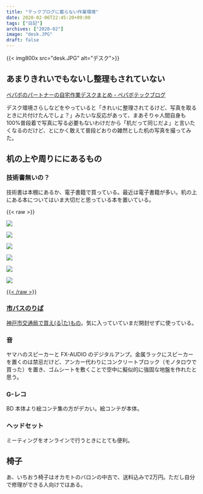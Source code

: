 ```yaml
---
title: "テックブログに載らない作業環境"
date: 2020-02-06T22:45:20+09:00
tags: ["日記"]
archives: ["2020-02"]
image: "desk.JPG"
draft: false
---
```


{{< img800x src="desk.JPG" alt="デスク">}}

## あまりきれいでもないし整理もされていない

[ペパボのパートナーの自宅作業デスクまとめ - ペパボテックブログ](https://tech.pepabo.com/2020/02/06/our-home-desk/)

デスク環境さらしなどをやっていると「きれいに整理されてるけど、写真を取るときに片付けたんでしょ？」みたいな反応があって、まあそりゃ人間自身も100%普段着で写真に写る必要もないわけだから「机だって同じだよ」と言いたくなるのだけど、とにかく敢えて普段どおりの雑然とした机の写真を撮ってみた。

## 机の上や周りににあるもの
### 技術書無いの？
技術書は本棚にあるか、電子書籍で買っている。最近は電子書籍が多い。机の上にある本についてはいま大切だと思っている本を置いている。

{{< raw >}}
<div>
<a href="https://www.amazon.co.jp/%E6%B0%91%E6%97%8F%E3%81%AE%E5%89%B5%E5%87%BA%E2%80%95%E2%80%95%E3%81%BE%E3%81%A4%E3%82%8D%E3%82%8F%E3%81%AC%E4%BA%BA%E3%80%85%E3%80%81%E9%9A%A0%E3%81%95%E3%82%8C%E3%81%9F%E5%A4%9A%E6%A7%98%E6%80%A7-%E5%B2%A1%E6%9C%AC-%E9%9B%85%E4%BA%AB/dp/4000248723/ref=as_li_ss_il?__mk_ja_JP=%E3%82%AB%E3%82%BF%E3%82%AB%E3%83%8A&crid=1NTHDYYFJRJSB&keywords=%E6%B0%91%E6%97%8F%E3%81%AE%E5%89%B5%E5%87%BA&qid=1580998030&sprefix=%E6%B0%91%E6%97%8F%E3%81%AE,aps,409&sr=8-1&linkCode=li2&tag=tbsmcd-22&linkId=9f37e2c87e553ec4d7459647a1806e0b&language=ja_JP" target="_blank"><img border="0" src="//ws-fe.amazon-adsystem.com/widgets/q?_encoding=UTF8&ASIN=4000248723&Format=_SL160_&ID=AsinImage&MarketPlace=JP&ServiceVersion=20070822&WS=1&tag=tbsmcd-22&language=ja_JP" ></a>

<a href="https://www.amazon.co.jp/%E7%B8%84%E6%96%87%E3%81%AE%E6%80%9D%E6%83%B3-%E8%AC%9B%E8%AB%87%E7%A4%BE%E7%8F%BE%E4%BB%A3%E6%96%B0%E6%9B%B8-%E7%80%AC%E5%B7%9D-%E6%8B%93%E9%83%8E/dp/4062884542/ref=as_li_ss_il?__mk_ja_JP=%E3%82%AB%E3%82%BF%E3%82%AB%E3%83%8A&keywords=%E7%B8%84%E6%96%87%E3%81%AE%E6%80%9D%E6%83%B3&qid=1580998064&sr=8-1&linkCode=li2&tag=tbsmcd-22&linkId=346572a674bd90202bb63e814a05d495&language=ja_JP" target="_blank"><img border="0" src="//ws-fe.amazon-adsystem.com/widgets/q?_encoding=UTF8&ASIN=4062884542&Format=_SL160_&ID=AsinImage&MarketPlace=JP&ServiceVersion=20070822&WS=1&tag=tbsmcd-22&language=ja_JP" ></a>

<a href="https://www.amazon.co.jp/%E4%BA%AC%E5%A4%A7%E5%90%89%E7%94%B0%E5%AF%AE-%E5%B9%B3%E6%9E%97-%E5%85%8B%E5%B7%B1/dp/4794224257/ref=as_li_ss_il?__mk_ja_JP=%E3%82%AB%E3%82%BF%E3%82%AB%E3%83%8A&keywords=%E4%BA%AC%E5%A4%A7%E5%90%89%E7%94%B0%E5%AF%AE&qid=1580998090&sr=8-1&linkCode=li2&tag=tbsmcd-22&linkId=7d37ea0dcdd6cf8ded3a82bf9c4f506a&language=ja_JP" target="_blank"><img border="0" src="//ws-fe.amazon-adsystem.com/widgets/q?_encoding=UTF8&ASIN=4794224257&Format=_SL160_&ID=AsinImage&MarketPlace=JP&ServiceVersion=20070822&WS=1&tag=tbsmcd-22&language=ja_JP" ></a>

<a href="https://www.amazon.co.jp/%E6%94%B9%E8%A8%82%E7%89%88-%E5%85%A8%E5%85%B1%E9%97%98%E4%BB%A5%E5%BE%8C-%E5%A4%96%E5%B1%B1%E6%81%92%E4%B8%80/dp/4781617468/ref=as_li_ss_il?adgrpid=52315633134&gclid=CjwKCAiAj-_xBRBjEiwAmRbqYmfsEzfYgPoBy1_zsiIUa8kLSf0-tMVZaGcFfPMI51BgBp2iYCL2XxoCUW0QAvD_BwE&hvadid=338569269538&hvdev=c&hvlocphy=1009717&hvnetw=g&hvpos=1t1&hvqmt=e&hvrand=13338280330168570926&hvtargid=kwd-491662362920&hydadcr=16035_11170806&jp-ad-ap=0&keywords=%E5%85%A8%E5%85%B1%E9%97%98%E4%BB%A5%E5%BE%8C&qid=1581002326&sr=8-1&linkCode=li2&tag=tbsmcd-22&linkId=37788fe8063b5d5f02edab36260ed1cd&language=ja_JP" target="_blank"><img border="0" src="//ws-fe.amazon-adsystem.com/widgets/q?_encoding=UTF8&ASIN=4781617468&Format=_SL160_&ID=AsinImage&MarketPlace=JP&ServiceVersion=20070822&WS=1&tag=tbsmcd-22&language=ja_JP" ></a>

<a href="https://www.amazon.co.jp/%E6%B0%91%E6%97%8F%E3%81%A8%E3%83%8D%E3%82%A4%E3%82%B7%E3%83%A7%E3%83%B3%E2%80%95%E3%83%8A%E3%82%B7%E3%83%A7%E3%83%8A%E3%83%AA%E3%82%BA%E3%83%A0%E3%81%A8%E3%81%84%E3%81%86%E9%9B%A3%E5%95%8F-%E5%B2%A9%E6%B3%A2%E6%96%B0%E6%9B%B8-%E5%A1%A9%E5%B7%9D-%E4%BC%B8%E6%98%8E/dp/400431156X/ref=as_li_ss_il?__mk_ja_JP=%E3%82%AB%E3%82%BF%E3%82%AB%E3%83%8A&crid=2O7LFW7L0VC28&keywords=%E6%B0%91%E6%97%8F%E3%81%A8%E3%83%8D%E3%82%A4%E3%82%B7%E3%83%A7%E3%83%B3&qid=1581002374&sprefix=%E6%B0%91%E6%97%8F%E3%81%A8,aps,442&sr=8-1&linkCode=li2&tag=tbsmcd-22&linkId=d8186b9a24f9eed38148363180e3304d&language=ja_JP" target="_blank"><img border="0" src="//ws-fe.amazon-adsystem.com/widgets/q?_encoding=UTF8&ASIN=400431156X&Format=_SL160_&ID=AsinImage&MarketPlace=JP&ServiceVersion=20070822&WS=1&tag=tbsmcd-22&language=ja_JP" ></a>

<a href="https://www.amazon.co.jp/%E3%81%93%E3%81%A8%E3%81%B0%E3%81%A8%E5%9B%BD%E5%AE%B6-%E5%B2%A9%E6%B3%A2%E6%96%B0%E6%9B%B8-%E7%94%B0%E4%B8%AD-%E5%85%8B%E5%BD%A6/dp/4004201756/ref=as_li_ss_il?__mk_ja_JP=%E3%82%AB%E3%82%BF%E3%82%AB%E3%83%8A&crid=36OHRLAYY8ACR&keywords=%E3%81%93%E3%81%A8%E3%81%B0%E3%81%A8%E5%9B%BD%E5%AE%B6&qid=1581002421&sprefix=%E3%81%93%E3%81%A8%E3%81%B0%E3%81%A8,aps,276&sr=8-1&linkCode=li2&tag=tbsmcd-22&linkId=1c68e9c954c4726dcfa23282e2dcf13a&language=ja_JP" target="_blank"><img border="0" src="//ws-fe.amazon-adsystem.com/widgets/q?_encoding=UTF8&ASIN=4004201756&Format=_SL160_&ID=AsinImage&MarketPlace=JP&ServiceVersion=20070822&WS=1&tag=tbsmcd-22&language=ja_JP" ></a>

<a href="https://www.amazon.co.jp/%E3%83%8D%E3%83%83%E3%83%88%E5%8F%B3%E6%B4%BE%E3%81%AE%E6%AD%B4%E5%8F%B2%E7%A4%BE%E4%BC%9A%E5%AD%A6-%E3%82%A2%E3%83%B3%E3%83%80%E3%83%BC%E3%82%B0%E3%83%A9%E3%82%A6%E3%83%B3%E3%83%89%E5%B9%B3%E6%88%90%E5%8F%B21990-2000%E5%B9%B4%E4%BB%A3-%E4%BC%8A%E8%97%A4-%E6%98%8C%E4%BA%AE/dp/4787234587/ref=as_li_ss_il?__mk_ja_JP=%E3%82%AB%E3%82%BF%E3%82%AB%E3%83%8A&crid=3I1DHN733CDJV&keywords=%E3%83%8D%E3%83%83%E3%83%88%E5%8F%B3%E6%B4%BE%E3%81%AE%E6%AD%B4%E5%8F%B2%E7%A4%BE%E4%BC%9A%E5%AD%A6&qid=1581002448&sprefix=%E3%83%8D%E3%83%83%E3%83%88%E5%8F%B3%E6%B4%BE,aps,240&sr=8-1&linkCode=li2&tag=tbsmcd-22&linkId=70e5b4f458a9a2dcce717bad94936129&language=ja_JP" target="_blank">
</div>
{{< /raw >}}

### 市バスのりば
[神戸市交通局で買え(る|た)もの](http://ktbsp.jp/goods/4909/)。気に入っていていまだ開封せずに使っている。

### 音
ヤマハのスピーカーと FX-AUDIO のデジタルアンプ。金属ラックにスピーカーを置くのは禁忌だけど、アンカー代わりにコンクリートブロック（モノタロウで買った）を置き、ゴムシートを敷くことで空中に擬似的に強固な地盤を作れたと思う。

### G-レコ
BD 本体より絵コンテ集の方がデカい。絵コンテが本体。

### ヘッドセット
ミーティングをオンラインで行うときにとても便利。

## 椅子

あ、いちおう椅子はオカモトのバロンの中古で、送料込みで2万円。ただし自分で修理ができる人向けではある。
